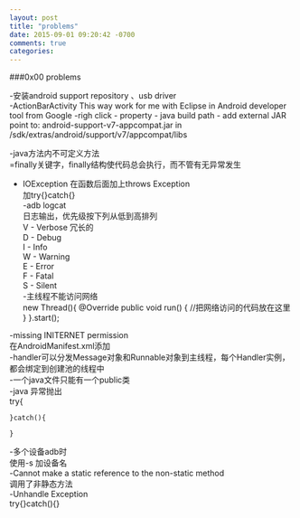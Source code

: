 ```yaml
---
layout: post
title: "problems"
date: 2015-09-01 09:20:42 -0700
comments: true
categories: 
---
```



###0x00  problems

-安装android support repository 、usb driver  
-ActionBarActivity
This way work for me with Eclipse in Android developer tool from Google -righ click - property - java build path - add external JAR  
point to: android-support-v7-appcompat.jar in /sdk/extras/android/support/v7/appcompat/libs
  

-java方法内不可定义方法  
=finally关键字，finally结构使代码总会执行，而不管有无异常发生  
- IOException  在函数后面加上throws Exception   
加try{}catch{}  
-adb logcat  
日志输出，优先级按下列从低到高排列  
V - Verbose 冗长的  
D - Debug  
I - Info  
W - Warning  
E - Error  
F - Fatal  
S - Silent   
-主线程不能访问网络  
	new Thread(){
	   @Override
	   public void run()
	   {
	   //把网络访问的代码放在这里   
	  }
	}.start();
 

-missing INITERNET permission  
在AndroidManifest.xml添加<uses-permission android:name="android.permission.INTERNET" />  
-handler可以分发Message对象和Runnable对象到主线程，每个Handler实例，都会绑定到创建池的线程中  
-一个java文件只能有一个public类   
-java 异常抛出  
	try{

	}catch(){

	}

-多个设备adb时  
使用-s 加设备名  
-Cannot make a static reference to the non-static method  
调用了非静态方法  
-Unhandle Exception  
try{}catch(){}



	


